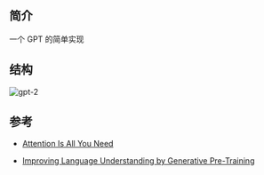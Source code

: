 
## 简介

一个 GPT 的简单实现

## 结构

![gpt-2](https://xiaophai-typora.oss-cn-shanghai.aliyuncs.com/gpt-2.png)

## 参考

- [Attention Is All You Need](https://arxiv.org/abs/1706.03762)

- [Improving Language Understanding by Generative Pre-Training](https://cdn.openai.com/research-covers/language-unsupervised/language_understanding_paper.pdf)
